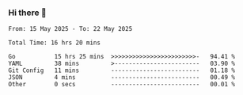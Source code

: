 ### Hi there 👋

<!--
**zhumeme/zhumeme** is a ✨ _special_ ✨ repository because its `README.md` (this file) appears on your GitHub profile.

Here are some ideas to get you started:

- 🔭 I’m currently working on ...
- 🌱 I’m currently learning ...
- 👯 I’m looking to collaborate on ...
- 🤔 I’m looking for help with ...
- 💬 Ask me about ...
- 📫 How to reach me: ...
- 😄 Pronouns: ...
- ⚡ Fun fact: ...
-->

<!--START_SECTION:waka-->

```all_time
From: 15 May 2025 - To: 22 May 2025

Total Time: 16 hrs 20 mins

Go           15 hrs 25 mins  >>>>>>>>>>>>>>>>>>>>>>>>-   94.41 %
YAML         38 mins         >------------------------   03.90 %
Git Config   11 mins         -------------------------   01.18 %
JSON         4 mins          -------------------------   00.49 %
Other        0 secs          -------------------------   00.01 %
```

<!--END_SECTION:waka-->
